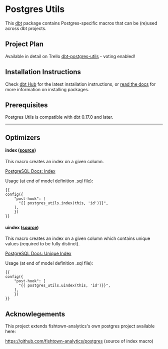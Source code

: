 # Postgres Utils

This [dbt](https://github.com/fishtown-analytics/dbt) package contains Postgres-specific macros that can be (re)used across dbt projects.

## Project Plan

Available in detail on Trello [dbt-postgres-utils](https://trello.com/b/jG0KfNzl/dbt-postgres-utils) - voting enabled!

## Installation Instructions
Check [dbt Hub](https://hub.getdbt.com/sgoley/postgres_utils/latest/) for the latest installation instructions, or [read the docs](https://docs.getdbt.com/docs/package-management) for more information on installing packages.

## Prerequisites
Postgres Utils is compatible with dbt 0.17.0 and later.

----

## Optimizers

#### index ([source](macros/optimizers/index.sql))
This macro creates an index on a given column. 

[PostgreSQL Docs: Index](https://www.postgresql.org/docs/13/indexes-intro.html)

Usage (at end of model definition .sql file):
```
{{
config({
    "post-hook": [
      "{{ postgres_utils.index(this, 'id')}}",
    ],
    })
}}
```

#### uindex ([source](macros/optimizers/uindex.sql))
This macro creates an index on a given column which contains unique values (required to be fully distinct).

[PostgreSQL Docs: Unique Index](https://www.postgresql.org/docs/13/indexes-intro.html)

Usage (at end of model definition .sql file):
```
{{
config({
    "post-hook": [
      "{{ postgres_utils.uindex(this, 'id')}}",
    ],
    })
}}
```


## Acknowlegements

This project extends fishtown-analytics's own postgres project available here:

https://github.com/fishtown-analytics/postgres (source of index macro)

